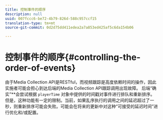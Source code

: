 ```yaml
---
title: 控制事件的顺序
description: null
uuid: 007fccc6-be72-4b79-826d-588c957ccf15
translation-type: tm+mt
source-git-commit: 0d2d75dd411edea2a7a853ed425af5c6da154b06

---
```



# 控制事件的顺序{#controlling-the-order-of-events}

由于Media Collection API是RESTful，而视频跟踪是高度依赖时间的操作，因此实施者可能会担心到达后端的Media Collection API跟踪调用出现故障。 后端“确实”**&#x200B;会尝试根据 `playerTime` 对象中提供的时间戳对事件进行排队和重新排序。但是，这种功能有一定的限制。当前，如果乱序执行的调用之间的延迟超过了一秒，则重新排序可能会失败。可能会在将来的更新中对这种“可接受的延迟时间”进行优化和/或配置。
